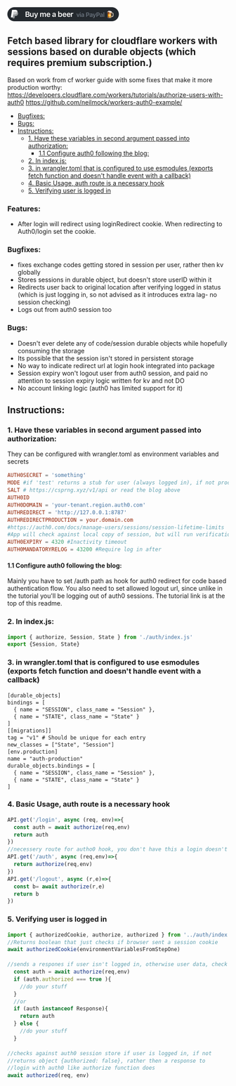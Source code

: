 <a href="https://www.paypal.me/janat08">
  <img height="32" src="https://github.com/everdrone/coolbadge/blob/master/badges/Paypal/Beer/Dark/Big.png" />
</a>

## Fetch based library for cloudflare workers with sessions based on durable objects (which requires premium subscription.)

Based on work from cf worker guide with some fixes that make it more production worthy: https://developers.cloudflare.com/workers/tutorials/authorize-users-with-auth0 https://github.com/neilmock/workers-auth0-example/


  - [Bugfixes:](#bugfixes)
  - [Bugs:](#bugs)
- [Instructions:](#instructions)
  - [1. Have these variables in second argument passed into authorization:](#1-have-these-variables-in-second-argument-passed-into-authorization)
    - [1.1 Configure auth0 following the blog:](#11-configure-auth0-following-the-blog)
  - [2. In index.js:](#2-in-indexjs)
  - [3. in wrangler.toml that is configured to use esmodules (exports fetch function and doesn't handle event with a callback)](#3-in-wranglertoml-that-is-configured-to-use-esmodules-exports-fetch-function-and-doesnt-handle-event-with-a-callback)
  - [4. Basic Usage, auth route is a necessary hook](#4-basic-usage-auth-route-is-a-necessary-hook)
  - [5. Verifying user is logged in](#5-verifying-user-is-logged-in)

### Features:
- After login will redirect using loginRedirect cookie. When redirecting to Auth0/login set the cookie.

### Bugfixes:
- fixes exchange codes getting stored in session per user, rather then kv globally
- Stores sessions in durable object, but doesn't store userID within it
- Redirects user back to original location after verifying logged in status (which is just logging in, so not advised as it introduces extra lag- no session checking)
- Logs out from auth0 session too

### Bugs:
- Doesn't ever delete any of code/session durable objects while hopefully consuming the storage
- Its possible that the session isn't stored in persistent storage
- No way to indicate redirect url at login hook integrated into package
- Session expiry won't logout user from auth0 session, and paid no attention to session expiry logic written for kv and not DO
- No account linking logic (auth0 has limited support for it)

## Instructions:
### 1. Have these variables in second argument passed into authorization:
They can be configured with wrangler.toml as environment variables and secrets
```toml
AUTH0SECRET = 'something'
MODE #if 'test' returns a stub for user (always logged in), if not production returns dev redirect (localhost)
SALT # https://csprng.xyz/v1/api or read the blog above
AUTH0ID
AUTH0DOMAIN = 'your-tenant.region.auth0.com'
AUTHREDIRECT = 'http://127.0.0.1:8787'
AUTHREDIRECTPRODUCTION = your.domain.com
#https://auth0.com/docs/manage-users/sessions/session-lifetime-limits
#App will check against local copy of session, but will run verifications with auth0 after the fact to renew their sessions, setting either one to zero or not defining it will lead to sessions being never ending.
AUTH0EXPIRY = 4320 #Inactivity timeout 
AUTH0MANDATORYRELOG = 43200 #Require log in after
```  
#### 1.1 Configure auth0 following the blog:
Mainly you have to set /auth path as hook for auth0 redirect for code based authentication flow. You also need to set allowed logout url, since unlike in the tutorial you'll be logging out of auth0 sessions. The tutorial link is at the top of this readme.

### 2. In index.js:
````js
import { authorize, Session, State } from './auth/index.js'
export {Session, State}
````
### 3. in wrangler.toml that is configured to use esmodules (exports fetch function and doesn't handle event with a callback)
````
[durable_objects]
bindings = [
  { name = "SESSION", class_name = "Session" },
  { name = "STATE", class_name = "State" }
]
[[migrations]]
tag = "v1" # Should be unique for each entry
new_classes = ["State", "Session"]
[env.production]
name = "auth-production"
durable_objects.bindings = [
  { name = "SESSION", class_name = "Session" },
  { name = "STATE", class_name = "State" }
]
````
### 4. Basic Usage, auth route is a necessary hook
````js
API.get('/login', async (req, env)=>{
  const auth = await authorize(req,env) 
  return auth  
})
//necessery route for autho0 hook, you don't have this a login doesn't work
API.get('/auth', async (req,env)=>{
  return authorize(req,env)
})
API.get('/logout', async (r,e)=>{
  const b= await authorize(r,e)
  return b
})
````
### 5. Verifying user is logged in
````js
import { authorizedCookie, authorize, authorized } from '../auth/index.js'
//Returns boolean that just checks if browser sent a session cookie
await authorizedCookie(environmentVariablesFromStepOne) 

//sends a respones if user isn't logged in, otherwise user data, check 
  const auth = await authorize(req,env) 
  if (auth.authorized === true ){
    //do your stuff
  }
  //or
  if (auth instanceof Response){
    return auth
  } else {
    //do your stuff
  }

//checks against auth0 session store if user is logged in, if not 
//returns object {authorized: false}, rather then a response to 
//login with auth0 like authorize function does
await authorized(req, env) 
````
